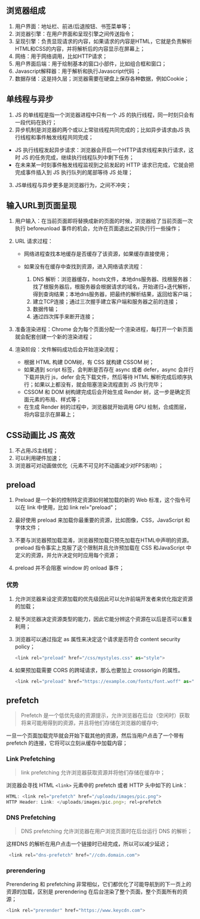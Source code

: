 ## 浏览器组成

1. 用户界面：地址栏、前进/后退按钮、书签菜单等；
2. 浏览器引擎：在用户界面和呈现引擎之间传送指令；
3. 呈现引擎：负责显现请求的内容，如果请求的内容是HTML，它就是负责解析HTML和CSS的内容，并将解析后的内容显示在屏幕上；
4. 网络：用于网络调用，比如HTTP请求；
5. 用户界面后端：用于绘制基本的窗口小部件，比如组合框和窗口；
6. Javascript解释器：用于解析和执行Javascript代码 ；
7. 数据存储：这是持久层；浏览器需要在硬盘上保存各种数据，例如Cookie；

## 单线程与异步

1. JS 的单线程是指一个浏览器进程中只有一个 JS 的执行线程，同一时刻只会有一段代码在执行；
2. 异步机制是浏览器的两个或以上常驻线程共同完成的；比如异步请求由JS 执行线程和事件触发线程共同完成；
  - JS 执行线程发起异步请求：浏览器会开启一个HTTP请求线程来执行请求，这时 JS 的任务完成，继续执行线程队列中剩下任务；
  - 在未来某一时刻事件触发线程监视到之前发起的 HTTP 请求已完成，它就会把完成事件插入到 JS 执行队列的尾部等待 JS 处理；
3. JS单线程与异步更多是浏览器行为，之间不冲突；

## 输入URL到页面呈现

1. 用户输入：在当前页面即将替换成新的页面的时候，浏览器给了当前页面一次执行 beforeunload 事件的机会，允许在页面退出之前执行行一些操作；
2. URL 请求过程：

   - 网络进程查找本地缓存是否缓存了该资源，如果缓存直接使用；

   - 如果没有在缓存中查找到资源，进入网络请求流程：

     1. DNS 解析：浏览器缓存，hosts文件，本地dns服务器、找根服务器：找了根服务器后，根服务器会根据请求的域名，开始递归+迭代解析，得到查询结果；本地dns服务器，把最终的解析结果，返回给客户端；
     2. 建立TCP连接；通过三次握手建立客户端和服务器之前的连接；
     3. 数据传输；
     4. 通过四次挥手来断开连接；

3. 准备渲染进程：Chrome 会为每个页面分配一个渲染进程，每打开一个新页面就会配套创建一个新的渲染进程；
4. 渲染阶段：文件解码成功后会开始渲染流程；
   - 根据 HTML  构建 DOM树，有 CSS 就构建 CSSOM 树；
   - 如果遇到 script 标签，会判断是否存在 async 或者 defer，async 会并行下载并执行 js，defer 会先下载文件，然后等待 HTML 解析完成后顺序执行；如果以上都没有，就会阻塞渲染流程直到 JS 执行完毕；
   - CSSOM 和 DOM 树构建完成后会开始生成 Render 树，这一步是确定页面元素的布局、样式等；
   - 在生成 Render 树的过程中，浏览器就开始调用 GPU 绘制，合成图层，将内容显示在屏幕上；

## CSS动画比 JS 高效

1.  不占用JS主线程；
2.  可以利用硬件加速；
3.  浏览器可对动画做优化（元素不可见时不动画减少对FPS影响）；

## preload

1. Preload 是一个新的控制特定资源如何被加载的新的 Web 标准，这个指令可以在 link 中使用，比如 link rel="preload"；
2. 最好使用 preload 来加载你最重要的资源，比如图像，CSS，JavaScript 和字体文件；
3. 不要与浏览器预加载混淆，浏览器预加载只预先加载在HTML中声明的资源。preload 指令事实上克服了这个限制并且允许预加载在 CSS 和JavaScript 中定义的资源，并允许决定何时应用每个资源；

4. preload 并不会阻塞 window 的 onload 事件；

### 优势

1. 允许浏览器来设定资源加载的优先级因此可以允许前端开发者来优化指定资源的加载；

2. 赋予浏览器决定资源类型的能力，因此它能分辨这个资源在以后是否可以重复利用；

3. 浏览器可以通过指定 as 属性来决定这个请求是否符合 content security policy；

   ```javascript
   <link rel="preload" href="/css/mystyles.css" as="style">
   ```

4. 如果预加载需要 CORS 的跨域请求，那么也要加上 crossorigin 的属性。

   ```javascript
   <link rel="preload" href="https://example.com/fonts/font.woff" as="font" crossorigin>
   ```

## prefetch

> Prefetch 是一个低优先级的资源提示，允许浏览器在后台（空闲时）获取将来可能用得到的资源，并且将他们存储在浏览器的缓存中;
>

一旦一个页面加载完毕就会开始下载其他的资源，然后当用户点击了一个带有 prefetch 的连接，它将可以立刻从缓存中加载内容；

### Link Prefetching

> link prefetching 允许浏览器获取资源并将他们存储在缓存中；

浏览器会寻找 HTML `<link>` 元素中的 prefetch 或者 HTTP 头中如下的 Link：

```javascript
HTML: <link rel="prefetch" href="/uploads/images/pic.png">
HTTP Header: Link: </uploads/images/pic.png>; rel=prefetch
```
### DNS Prefetching

> DNS prefetching 允许浏览器在用户浏览页面时在后台运行 DNS 的解析；

这样DNS 的解析在用户点击一个链接时已经完成，所以可以减少延迟；

```javascript
 <link rel="dns-prefetch" href="//cdn.domain.com">
```
### prerendering

Prerendering 和 prefetching 非常相似，它们都优化了可能导航到的下一页上的资源的加载，区别是 prerendering 在后台渲染了整个页面，整个页面所有的资源；

```javascript
<link rel="prerender" href="https://www.keycdn.com">
```